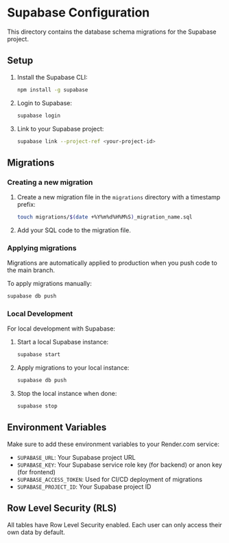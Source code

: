 # Supabase Configuration

This directory contains the database schema migrations for the Supabase project.

## Setup

1. Install the Supabase CLI:
   ```bash
   npm install -g supabase
   ```

2. Login to Supabase:
   ```bash
   supabase login
   ```

3. Link to your Supabase project:
   ```bash
   supabase link --project-ref <your-project-id>
   ```

## Migrations

### Creating a new migration

1. Create a new migration file in the `migrations` directory with a timestamp prefix:
   ```bash
   touch migrations/$(date +%Y%m%d%H%M%S)_migration_name.sql
   ```

2. Add your SQL code to the migration file.

### Applying migrations

Migrations are automatically applied to production when you push code to the main branch.

To apply migrations manually:
```bash
supabase db push
```

### Local Development

For local development with Supabase:

1. Start a local Supabase instance:
   ```bash
   supabase start
   ```

2. Apply migrations to your local instance:
   ```bash
   supabase db push
   ```

3. Stop the local instance when done:
   ```bash
   supabase stop
   ```

## Environment Variables

Make sure to add these environment variables to your Render.com service:

- `SUPABASE_URL`: Your Supabase project URL
- `SUPABASE_KEY`: Your Supabase service role key (for backend) or anon key (for frontend)
- `SUPABASE_ACCESS_TOKEN`: Used for CI/CD deployment of migrations
- `SUPABASE_PROJECT_ID`: Your Supabase project ID

## Row Level Security (RLS)

All tables have Row Level Security enabled. Each user can only access their own data by default. 